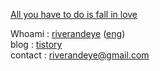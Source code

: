 [All you have to do is fall in love](https://www.youtube.com/watch?v=6_5O-nUiZ_0&ab_channel=QueenOfficial)


Whoami : [riverandeye](https://riverandeye.com) ([eng](https://www.notion.so/riverandsnow/Kang-Kwan-Hun-Riverandeye-4978bcce5392449eab753e066dec96ff))<br/>blog  : [tistory](https://riverandeye.tistory.com)<br/>contact : riverandeye@gmail.com<br/>
